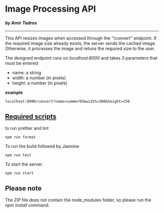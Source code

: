 # **Image Processing API**
#### _by Amir Tadros_

---
This API resizes images when accessed through the "/convert" endpoint. If the required image size already exists, the server sends the cached image. Otherwise, it processes the image and retuns the required size to the user.

The designed endpoint runs on _localhost:8000_ and takes 3 parameters that must be entered
- name: a string
- width: a number (in pixels)
- height: a number (in pixels)

**example**
```
localhost:8000/convert?name=summer03&width=300&height=150
```

## <ins>Required scripts</ins>
to run prettier and lint
```
npm run format
```


To run the build followed by Jasmine
```
npm run test
```

To start the server
```
npm run start
```

## **Please note**
The ZIP file does not contain the node_modules folder, so please run the _npm install_ command.